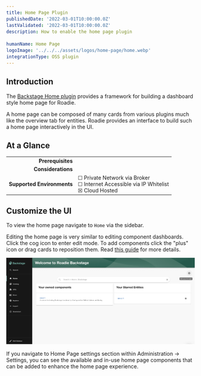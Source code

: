 ```yaml
---
title: Home Page Plugin
publishedDate: '2022-03-01T10:00:00.0Z'
lastValidated: '2022-03-01T10:00:00.0Z'
description: How to enable the home page plugin

humanName: Home Page
logoImage: '../../../assets/logos/home-page/home.webp'
integrationType: OSS plugin
---
```


## Introduction

The [Backstage Home plugin](https://github.com/backstage/backstage/blob/master/plugins/home/README.md) provides a framework for building a dashboard style home page for Roadie.

A home page can be composed of many cards from various plugins much like the overview tab for entities. Roadie provides an interface to build such a home page interactively in the UI.

## At a Glance

|                            |                                                                                                  |
| -------------------------: | ------------------------------------------------------------------------------------------------ |
|          **Prerequisites** |                                                                                                  |
|         **Considerations** |                                                                                                  |
| **Supported Environments** | ☐ Private Network via Broker <br /> ☐ Internet Accessible via IP Whitelist <br /> ☒ Cloud Hosted |

## Customize the UI

To view the home page navigate to `Home` via the sidebar.

Editing the home page is very similar to editing component dashboards. Click the cog icon to enter edit mode. To add
components click the "plus" icon or drag cards to reposition them. Read [this guide](/docs/getting-started/updating-the-ui#updating-the-home-page)
for more details.

![Edit Home Page Button](./edit-home-page-button.webp)

If you navigate to Home Page settings section within Administration -> Settings, you can see the available and in-use home page components that can be added to enhance the home page experience.

